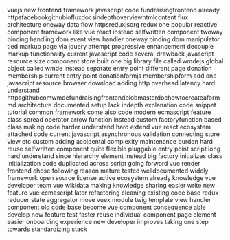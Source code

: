 vuejs new frontend framework javascript code fundraisingfrontend already httpsfacebookgithubiofluxdocsindepthoverviewhtmlcontent flux architecture oneway data flow httpsreduxjsorg redux one popular reactive component framework like vue react instead selfwritten component twoway binding handling dom event view handler oneway binding dom manipulator tied markup page via jquery attempt progressive enhancement decouple markup functionality current javascript code several drawback javascript resource size component store built one big library file called wmdejs global object called wmde instead separate entry point different page donation membership current entry point donationformjs membershipform add one javascript resource browser download adding http overhead latency hard understand httpsgithubcomwmdefundraisingfrontendblobmasterdochowtocreateaformmd architecture documented setup lack indepth explanation code snippet tutorial common framework come also code modern ecmascript feature class spread operator arrow function instead custom factoryfunction based class making code harder understand hard extend vue react ecosystem attached code current javascript asynchronous validation connecting store view etc custom adding accidental complexity maintenance burden hard reuse selfwritten component quite flexible pluggable entry point script long hard understand since hierarchy element instead big factory initializes class initialization code duplicated across script going forward vue render frontend chose following reason mature tested welldocumented widely framework open source license active ecosystem already knowledge vue developer team vue wikidata making knowledge sharing easier write new feature vue ecmascript later refactoring cleaning existing code base redux reducer state aggregator move vuex module twig template view handler component old code base become vue component consequence able develop new feature test faster reuse individual component page element easier onboarding experience new developer improves taking one step towards standardizing stack